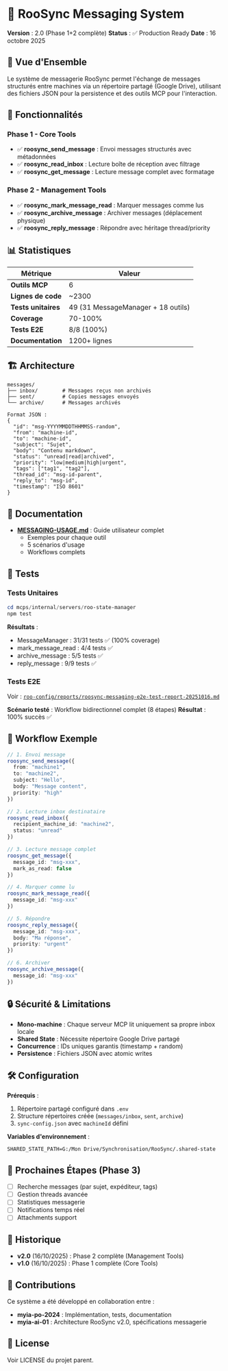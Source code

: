 # 📨 RooSync Messaging System

**Version** : 2.0 (Phase 1+2 complète)
**Status** : ✅ Production Ready
**Date** : 16 octobre 2025

## 🎯 Vue d'Ensemble

Le système de messagerie RooSync permet l'échange de messages structurés entre machines via un répertoire partagé (Google Drive), utilisant des fichiers JSON pour la persistence et des outils MCP pour l'interaction.

## 🚀 Fonctionnalités

### Phase 1 - Core Tools
- ✅ **roosync_send_message** : Envoi messages structurés avec métadonnées
- ✅ **roosync_read_inbox** : Lecture boîte de réception avec filtrage
- ✅ **roosync_get_message** : Lecture message complet avec formatage

### Phase 2 - Management Tools
- ✅ **roosync_mark_message_read** : Marquer messages comme lus
- ✅ **roosync_archive_message** : Archiver messages (déplacement physique)
- ✅ **roosync_reply_message** : Répondre avec héritage thread/priority

## 📊 Statistiques

| Métrique | Valeur |
|----------|--------|
| **Outils MCP** | 6 |
| **Lignes de code** | ~2300 |
| **Tests unitaires** | 49 (31 MessageManager + 18 outils) |
| **Coverage** | 70-100% |
| **Tests E2E** | 8/8 (100%) |
| **Documentation** | 1200+ lignes |

## 🏗️ Architecture

```
messages/
├── inbox/        # Messages reçus non archivés
├── sent/         # Copies messages envoyés
└── archive/      # Messages archivés

Format JSON :
{
  "id": "msg-YYYYMMDDTHHMMSS-random",
  "from": "machine-id",
  "to": "machine-id",
  "subject": "Sujet",
  "body": "Contenu markdown",
  "status": "unread|read|archived",
  "priority": "low|medium|high|urgent",
  "tags": ["tag1", "tag2"],
  "thread_id": "msg-id-parent",
  "reply_to": "msg-id",
  "timestamp": "ISO 8601"
}
```

## 📖 Documentation

- **[MESSAGING-USAGE.md](MESSAGING-USAGE.md)** : Guide utilisateur complet
  - Exemples pour chaque outil
  - 5 scénarios d'usage
  - Workflows complets

## 🧪 Tests

### Tests Unitaires
```powershell
cd mcps/internal/servers/roo-state-manager
npm test
```

**Résultats** :
- MessageManager : 31/31 tests ✅ (100% coverage)
- mark_message_read : 4/4 tests ✅
- archive_message : 5/5 tests ✅
- reply_message : 9/9 tests ✅

### Tests E2E
Voir : [`roo-config/reports/roosync-messaging-e2e-test-report-20251016.md`](../../../../../roo-config/reports/roosync-messaging-e2e-test-report-20251016.md)

**Scénario testé** : Workflow bidirectionnel complet (8 étapes)
**Résultat** : 100% succès ✅

## 🚦 Workflow Exemple

```typescript
// 1. Envoi message
roosync_send_message({
  from: "machine1",
  to: "machine2",
  subject: "Hello",
  body: "Message content",
  priority: "high"
})

// 2. Lecture inbox destinataire
roosync_read_inbox({
  recipient_machine_id: "machine2",
  status: "unread"
})

// 3. Lecture message complet
roosync_get_message({
  message_id: "msg-xxx",
  mark_as_read: false
})

// 4. Marquer comme lu
roosync_mark_message_read({
  message_id: "msg-xxx"
})

// 5. Répondre
roosync_reply_message({
  message_id: "msg-xxx",
  body: "Ma réponse",
  priority: "urgent"
})

// 6. Archiver
roosync_archive_message({
  message_id: "msg-xxx"
})
```

## 🔒 Sécurité & Limitations

- **Mono-machine** : Chaque serveur MCP lit uniquement sa propre inbox locale
- **Shared State** : Nécessite répertoire Google Drive partagé
- **Concurrence** : IDs uniques garantis (timestamp + random)
- **Persistence** : Fichiers JSON avec atomic writes

## 🛠️ Configuration

**Prérequis** :
1. Répertoire partagé configuré dans `.env`
2. Structure répertoires créée (`messages/inbox`, `sent`, `archive`)
3. `sync-config.json` avec `machineId` défini

**Variables d'environnement** :
```env
SHARED_STATE_PATH=G:/Mon Drive/Synchronisation/RooSync/.shared-state
```

## 🚀 Prochaines Étapes (Phase 3)

- [ ] Recherche messages (par sujet, expéditeur, tags)
- [ ] Gestion threads avancée
- [ ] Statistiques messagerie
- [ ] Notifications temps réel
- [ ] Attachments support

## 📝 Historique

- **v2.0** (16/10/2025) : Phase 2 complète (Management Tools)
- **v1.0** (16/10/2025) : Phase 1 complète (Core Tools)

## 🤝 Contributions

Ce système a été développé en collaboration entre :
- **myia-po-2024** : Implémentation, tests, documentation
- **myia-ai-01** : Architecture RooSync v2.0, spécifications messagerie

## 📄 License

Voir LICENSE du projet parent.